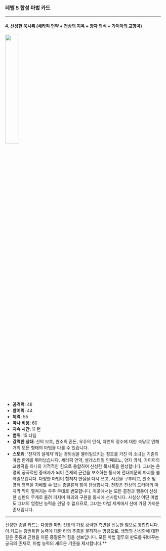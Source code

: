 ### 레벨 5 합성 마법 카드

---

#### 4. 신성한 묵시록 (세라픽 언약 + 천상의 지옥 + 양자 의식 + 가이아의 교향곡)
  <img src="./Harbinger of the Cosmos.png" width="30%"></img>

- **공격력**: 46
- **방어력**: 44
- **체력**: 55
- **마나 비용**: 60
- **지속 시간**: 11 턴
- **범위**: 15 타일
- **강력한 상대**: 신의 보호, 원소의 혼돈, 우주의 인식, 자연의 정수에 대한 숙달로 인해 거의 모든 형태의 마법을 다룰 수 있습니다.
- **스토리**: '천지의 설계자'라는 경외심을 불러일으키는 칭호를 가진 이 소녀는 기존의 마법 한계를 뛰어넘습니다. 세라픽 언약, 셀레스티얼 인페르노, 양자 의식, 가이아의 교향곡을 하나의 기적적인 힘으로 융합하여 신성한 묵시록을 완성합니다. 그녀는 운명의 궁극적인 중재자가 되어 존재의 근간을 보호하는 동시에 전대미문의 파괴를 불러일으킵니다. 다양한 마법이 합쳐져 현실을 다시 쓰고, 시간을 구부리고, 원소 및 영적 영역을 지배할 수 있는 종말론적 힘이 탄생합니다. 전장은 천상의 드라마의 마지막 막이 펼쳐지는 우주 무대로 변모합니다. 이곳에서는 모든 결정과 행동이 신성한 심판의 무게로 울려 퍼지며 파괴와 구원을 동시에 선사합니다. 사실상 어떤 마법도 그녀의 엄청난 능력을 견딜 수 없으므로, 그녀는 마법 세계에서 신에 가장 가까운 존재입니다.

---

신성한 종말 카드는 다양한 마법 전통의 가장 강력한 측면을 전능한 힘으로 통합합니다. 이 카드는 광범위한 능력에 대한 타의 추종을 불허하는 명령으로, 생명의 신성함에 대한 깊은 존중과 균형을 이룬 종말론적 힘을 선보입니다. 모든 마법 결투의 판도를 뒤바꾸는 궁극의 존재로, 마법 능력의 새로운 기준을 제시합니다.**